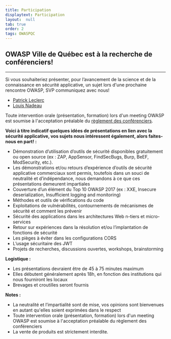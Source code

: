 ```yaml
---
title: Participation
displaytext: Participation
layout:  null
tab: true
order: 2
tags: OWASPQC
---
```


## **OWASP Ville de Québec est à la recherche de conférenciers\!**
-------------------------------------------------------------------
Si vous souhaiteriez présenter, pour l’avancement de la science et de la
connaissance en sécurité applicative, un sujet lors d'une prochaine
rencontre OWASP, SVP communiquez avec nous\!

- [Patrick Leclerc](mailto:patrick.leclerc@owasp.org)
- [Louis Nadeau](mailto:louis.nadeau@owasp.org)

Toute intervention orale
(présentation, formation) lors d'un meeting OWASP est soumise à
l'acceptation préalable du [règlement des
conférenciers](https://owasp.org/www-policy/legal/speaker-agreement).


**Voici à titre indicatif quelques idées de présentations en lien avec
la sécurité applicative, vos sujets nous intéressent également, alors
faites-nous en part\! :**

  - Démonstration d’utilisation d’outils de sécurité disponibles
    gratuitement ou open source (ex : ZAP, AppSensor, FindSecBugs, Burp,
    BeEF, ModSecurity, etc.).
  - Les démonstrations et/ou retours d’expérience d’outils de sécurité
    applicative commerciaux sont permis, toutefois dans un souci de
    neutralité et d’indépendance, nous demandons à ce que ces
    présentations demeurent impartiales
  - Couverture d’un élément du Top 10 OWASP 2017 (ex : XXE, Insecure
    deserialization, Insufficient logging and monitoring)
  - Méthodes et outils de vérifications du code
  - Exploitations de vulnérabilités, contournements de mécanismes de
    sécurité et comment les prévenir
  - Sécurité des applications dans les architectures Web n-tiers et
    micro-services
  - Retour sur expériences dans la résolution et/ou l’implantation de
    fonctions de sécurité
  - Les pièges à éviter dans les configurations CORS
  - L’usage sécuritaire des JWT
  - Projets de recherches, discussions ouvertes, workshops,
    brainstorming

**Logistique :**

  - Les présentations devraient être de 45 à 75 minutes maximum
  - Elles débutent généralement après 18h, en fonction des institutions
    qui nous fourniront les locaux
  - Brevages et croutilles seront fournis

**Notes :**

  - La neutralité et l’impartialité sont de mise, vos opinions sont
    bienvenues en autant qu'elles soient exprimées dans le respect
  - Toute intervention orale (présentation, formation) lors d'un meeting
    OWASP est soumise à l'acceptation préalable du règlement des
    conférenciers
  - La vente de produits est strictement interdite.
<br>
<br>
